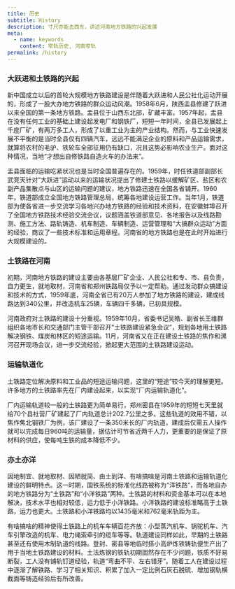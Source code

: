 ```yaml
---
title: 历史
subtitle: History
description: 寸尺亦能去西东，讲述河南地方铁路的兴起发展
meta:
  - name: keywords
    content: 窄轨历史, 河南窄轨
permalink: /history
---
```


### 大跃进和土铁路的兴起

新中国成立以后的首轮大规模地方铁路建设是伴随着大跃进和人民公社化运动开展的，形成了一股大办地方铁路的群众运动风潮。1958年6月，陕西盂县修建了跃进以来全国的第一条地方铁路。盂县位于山西东北部，矿藏丰富。1957年起，盂县在没有任何工业的基础上建设起发电厂和钢铁厂，短短一年时间，全县已发展起上千座厂矿，有两万多工人，形成了以重工业为主的产业结构。然而，与工业快速发展不平衡的是当时全县仅有四辆汽车，远远不能满足企业的原料和产品运输需求，就算将农村的毛驴、铁轮车全部征用仍有缺口，况且这势必影响农业生产。面对这种情况，当地“才想出自修铁路自造火车的办法来”。

盂县面临的运输吃紧状况也是当时全国普遍存在的。1959年，时任铁道部副部长武竞天针对“大跃进”运动以来的运输状况提出了修建土铁路以缓解矿区、盐区和农副产品集散点与山区的运输问题的建议，地方铁路迅速在全国各省铺开。1960年，铁道部成立全国地方铁路管理总局，统筹各地建设运营工作。当年1月，铁道部为使各省进一步交流学习各地兴办地方铁路的经验和技术资料，在安徽蚌埠召开了全国地方铁路技术经验交流会议，议题涵盖铁道部意见、各地报告以及线路勘测、施工方法、路轨铸造、机车制造、车辆制造、运营管理和“大搞群众运动”方面的经验，商议了一些技术标准和运用章程。河南省的地方铁路也是在此时开始进行大规模建设的。

### 土铁路在河南

初期，河南地方铁路的建设主要由各基层厂矿企业、人民公社和专、市、县负责，自力更生，就地取材，河南省和郑州铁路局仅予以一定帮助。通过发动群众搞建设和技术的方式，1959年底，河南全省已有20万人参加了地方铁路的建设，建成线路达到340公里，并改造机车25辆，车辆四千多辆，已初具规模。

河南政府对土铁路的建设十分重视。1959年10月，省委书记吴皓、副省长王维群组织各地市长和交通部门主管干部召开“土铁路建设紧急会议”，规划各地用土铁路解决钢铁、煤炭和林区的短途运输。11月，河南省又在正在建设土铁路的焦作和漯河召开现场会议，进一步交流经验，掀起更大范围的土铁路建设运动。

### 运输轨道化

土铁路定位解决原料和工业品的短途运输问题，这里的“短途”较今天的理解更短。许多地方的土铁路率先在厂内建设起来，以实现“厂内运输轨道化”。

厂内运输轨道较一般的土铁路更为简单易行，郑州密县在1959年的短短七天里就给70个县社营厂矿建起了厂内轨道总计202.7公里之多。这些轨道的效用不错，以焦作焦北钢铁厂为例，该厂建设了一条350米长的厂内轨道，建成后仅需五人操作就可以完成每日960吨的运输量，据估计可节省近两千人力，更重要的是保证了原材料的供应，使每吨生铁的成本降低不少。

### 亦土亦洋

因地制宜、就地取材、因陋就简、由土到洋、有啥搞啥是河南土铁路和运输轨道化建设的鲜明特点。这一时期，国铁系统的标准化线路被称为“洋铁路”，而各地自办的地方铁路分为“土铁路”和“小洋铁路”两种。土铁路的材料和资金基本可以在本地解决，技术水平也相对较低，运力低于小洋铁路。小洋铁路的建设标准略高于土铁路，运力也更大。土铁路和小洋铁路均以1435毫米和762毫米轨距为主。

有啥搞啥的精神使得土铁路上的机车车辆百花齐放：小型蒸汽机车、锅驼机车、汽车引擎改造的机车、电力绳索牵引的缆车等等。轨道建设同样如此，早期的土铁路甚至还有使用木制轨道的线路。登封、密县等地临时搭小高炉炼铁铸轨便生产出了用于当地土铁路建设的材料。土法炼钢的铁轨初期固然存在不少问题，铁质不好易断裂，工人没有铺轨钉道经验，轨道“弯曲不平、左右错牙”。随着工人在建设过程中逐渐了解铁路、学习了相关知识、积累了加入一定比例石灰石脱硫、增加钢轨横截面等铸造经验后有所改善。

